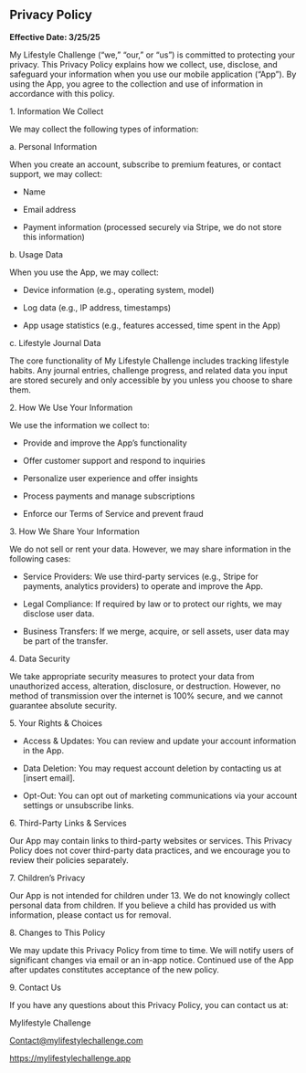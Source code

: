 ## Privacy Policy

**Effective Date: 3/25/25**

My Lifestyle Challenge (“we,” “our,” or “us”) is committed to protecting your privacy. This Privacy Policy explains how we collect, use, disclose, and safeguard your information when you use our mobile application (“App”). By using the App, you agree to the collection and use of information in accordance with this policy.

1\. Information We Collect

We may collect the following types of information:

a. Personal Information

When you create an account, subscribe to premium features, or contact support, we may collect:

- Name

- Email address

- Payment information (processed securely via Stripe, we do not store this information)

b. Usage Data

When you use the App, we may collect:

- Device information (e.g., operating system, model)

- Log data (e.g., IP address, timestamps)

- App usage statistics (e.g., features accessed, time spent in the App)

c. Lifestyle Journal Data

The core functionality of My Lifestyle Challenge includes tracking lifestyle habits. Any journal entries, challenge progress, and related data you input are stored securely and only accessible by you unless you choose to share them.

2\. How We Use Your Information

We use the information we collect to:

- Provide and improve the App’s functionality

- Offer customer support and respond to inquiries

- Personalize user experience and offer insights

- Process payments and manage subscriptions

- Enforce our Terms of Service and prevent fraud

3\. How We Share Your Information

We do not sell or rent your data. However, we may share information in the following cases:

- Service Providers: We use third-party services (e.g., Stripe for payments, analytics providers) to operate and improve the App.

- Legal Compliance: If required by law or to protect our rights, we may disclose user data.

- Business Transfers: If we merge, acquire, or sell assets, user data may be part of the transfer.

4\. Data Security

We take appropriate security measures to protect your data from unauthorized access, alteration, disclosure, or destruction. However, no method of transmission over the internet is 100% secure, and we cannot guarantee absolute security.

5\. Your Rights & Choices

- Access & Updates: You can review and update your account information in the App.

- Data Deletion: You may request account deletion by contacting us at \[insert email\].

- Opt-Out: You can opt out of marketing communications via your account settings or unsubscribe links.

6\. Third-Party Links & Services

Our App may contain links to third-party websites or services. This Privacy Policy does not cover third-party data practices, and we encourage you to review their policies separately.

7\. Children’s Privacy

Our App is not intended for children under 13\. We do not knowingly collect personal data from children. If you believe a child has provided us with information, please contact us for removal.

8\. Changes to This Policy

We may update this Privacy Policy from time to time. We will notify users of significant changes via email or an in-app notice. Continued use of the App after updates constitutes acceptance of the new policy.

9\. Contact Us

If you have any questions about this Privacy Policy, you can contact us at:

Mylifestyle Challenge 

Contact@mylifestylechallenge.com

https://mylifestylechallenge.app

